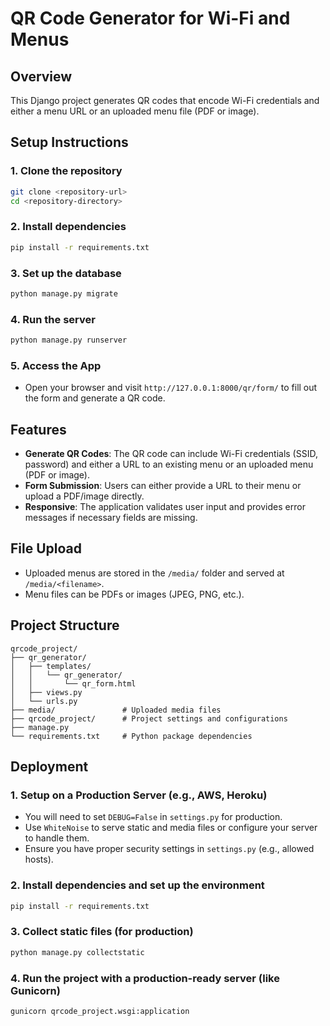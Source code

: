 # QR Code Generator for Wi-Fi and Menus

## Overview
This Django project generates QR codes that encode Wi-Fi credentials and either a menu URL or an uploaded menu file (PDF or image).

## Setup Instructions

### 1. Clone the repository
```bash
git clone <repository-url>
cd <repository-directory>
```


### 2. Install dependencies
```bash
pip install -r requirements.txt
```

### 3. Set up the database
```bash
python manage.py migrate
```

### 4. Run the server
```bash
python manage.py runserver
```

### 5. Access the App
- Open your browser and visit `http://127.0.0.1:8000/qr/form/` to fill out the form and generate a QR code.

## Features
- **Generate QR Codes**: The QR code can include Wi-Fi credentials (SSID, password) and either a URL to an existing menu or an uploaded menu (PDF or image).
- **Form Submission**: Users can either provide a URL to their menu or upload a PDF/image directly.
- **Responsive**: The application validates user input and provides error messages if necessary fields are missing.

## File Upload
- Uploaded menus are stored in the `/media/` folder and served at `/media/<filename>`.
- Menu files can be PDFs or images (JPEG, PNG, etc.).

## Project Structure
```
qrcode_project/
├── qr_generator/
│   ├── templates/
│   │   └── qr_generator/
│   │       └── qr_form.html
│   ├── views.py
│   └── urls.py
├── media/               # Uploaded media files
├── qrcode_project/      # Project settings and configurations
├── manage.py
└── requirements.txt     # Python package dependencies
```

## Deployment

### 1. Setup on a Production Server (e.g., AWS, Heroku)
- You will need to set `DEBUG=False` in `settings.py` for production.
- Use `WhiteNoise` to serve static and media files or configure your server to handle them.
- Ensure you have proper security settings in `settings.py` (e.g., allowed hosts).

### 2. Install dependencies and set up the environment
```bash
pip install -r requirements.txt
```

### 3. Collect static files (for production)
```bash
python manage.py collectstatic
```

### 4. Run the project with a production-ready server (like Gunicorn)
```bash
gunicorn qrcode_project.wsgi:application
```

```
